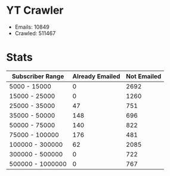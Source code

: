 # YT Crawler
- Emails: 10849
- Crawled: 511467

# Stats
| Subscriber Range  | Already Emailed | Not Emailed |
|-------|-------|-------|
| 5000 - 15000 | 0 | 2692 |
| 15000 - 25000 | 0 | 1260 |
| 25000 - 35000 | 47 | 751 |
| 35000 - 50000 | 148 | 696 |
| 50000 - 75000 | 140 | 822 |
| 75000 - 100000 | 176 | 481 |
| 100000 - 300000 | 62 | 2085 |
| 300000 - 500000 | 0 | 722 |
| 500000 - 1000000 | 0 | 767 |
